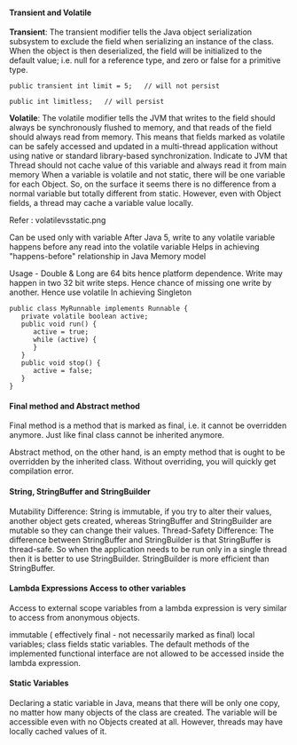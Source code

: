#### Transient and Volatile

**Transient**: The transient modifier tells the Java object serialization subsystem to exclude the field when serializing an instance of the class. When the object is then deserialized, the field will be initialized to the default value; i.e. null for a reference type, and zero or false for a primitive type.

`public transient int limit = 5;   // will not persist`

`public int limitless;   // will persist`

**Volatile**: The volatile modifier tells the JVM that writes to the field should always be synchronously flushed to memory, 
and that reads of the field should always read from memory. 
This means that fields marked as volatile can be safely accessed and updated in a multi-thread application without 
using native or standard library-based synchronization.
Indicate to JVM that Thread should not cache value of this variable and always read it from main memory
When a variable is volatile and not static, there will be one variable for each Object. 
So, on the surface it seems there is no difference from a normal variable but totally different from static. 
However, even with Object fields, a thread may cache a variable value locally.

Refer : volatilevsstatic.png

Can be used only with variable
After Java 5, write to any volatile variable happens before any read into the volatile variable
Helps in achieving "happens-before" relationship in Java Memory model

Usage -
Double & Long are 64 bits hence platform dependence. Write may happen in two 32 bit write steps. Hence chance of missing one write by another. Hence use volatile In achieving Singleton

    public class MyRunnable implements Runnable {
       private volatile boolean active;
       public void run() {
          active = true;
          while (active) {    
          }
       }
       public void stop() {
          active = false;  
       }
    }
    
#### Final method and Abstract method
Final method is a method that is marked as final, i.e. it cannot be overridden anymore. Just like final class cannot be inherited anymore.

Abstract method, on the other hand, is an empty method that is ought to be overridden by the inherited class. Without overriding, you will quickly get compilation error.

#### String, StringBuffer and StringBuilder
Mutability Difference: String is immutable, if you try to alter their values, another object gets created, whereas StringBuffer and StringBuilder are mutable so they can change their values.
Thread-Safety Difference: The difference between StringBuffer and StringBuilder is that StringBuffer is thread-safe. So when the application needs to be run only in a single thread then it is 
better to use StringBuilder. StringBuilder is more efficient than StringBuffer.

#### Lambda Expressions Access to other variables
Access to external scope variables from a lambda expression is very similar to access from anonymous objects.

immutable ( effectively final - not necessarily marked as final) local variables;
class fields
static variables.
The default methods of the implemented functional interface are not allowed to be accessed inside the lambda expression.

 
#### Static Variables
Declaring a static variable in Java, means that there will be only one copy, no matter how many objects of the class are created. 
The variable will be accessible even with no Objects created at all. 
However, threads may have locally cached values of it.

